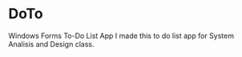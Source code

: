 # DoTo
Windows Forms To-Do List App
I made this to do list app for System Analisis and Design class.
